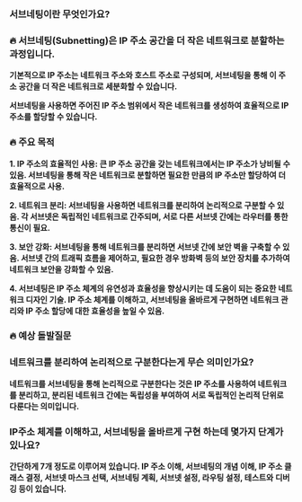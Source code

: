 ### **서브네팅이란 무엇인가요?**

### 🔥 **서브네팅(Subnetting)은 IP 주소 공간을 더 작은 네트워크로 분할하는 과정입니다.**

**기본적으로 IP 주소는 네트워크 주소와 호스트 주소로 구성되며, 서브네팅을 통해 이 주소 공간을 더 작은 네트워크로 세분화할 수 있습니다.**

**서브네팅을 사용하면 주어진 IP 주소 범위에서 작은 네트워크를 생성하여 효율적으로 IP 주소를 할당할 수 있습니다.**

### 🔥 **주요 목적**

**1. IP 주소의 효율적인 사용: 큰 IP 주소 공간을 갖는 네트워크에서는 IP 주소가 낭비될 수 있음. 서브네팅을 통해 작은 네트워크로 분할하면 필요한 만큼의 IP 주소만 할당하여 더 효율적으로 사용.**

**2. 네트워크 분리: 서브네팅을 사용하면 네트워크를 분리하여 논리적으로 구분할 수 있음. 각 서브넷은 독립적인 네트워크로 간주되며, 서로 다른 서브넷 간에는 라우터를 통한 통신이 필요.**

**3. 보안 강화: 서브네팅을 통해 네트워크를 분리하면 서브넷 간에 보안 벽을 구축할 수 있음. 서브넷 간의 트래픽 흐름을 제어하고, 필요한 경우 방화벽 등의 보안 장치를 추가하여 네트워크 보안을 강화할 수 있음.**

**4. 서브네팅은 IP 주소 체계의 유연성과 효율성을 향상시키는 데 도움이 되는 중요한 네트워크 디자인 기술. IP 주소 체계를 이해하고, 서브네팅을 올바르게 구현하면 네트워크 관리와 IP 주소 할당에 대한 효율성을 높일 수 있음.**

### 🔥 **예상 돌발질문**

### **네트워크를 분리하여 논리적으로 구분한다는게 무슨 의미인가요?**

**네트워크를 서브네팅을 통해 논리적으로 구분한다는 것은 IP 주소를 사용하여 네트워크를 분리하고, 분리된 네트워크 간에는 독립성을 부여하여 서로 독립적인 논리적 단위로 다룬다는 의미입니다.**

### **IP주소 체계를 이해하고, 서브네팅을 올바르게 구현 하는데 몇가지 단계가 있나요?**

**간단하게 7개 정도로 이루어져 있습니다. IP 주소 이해, 서브네팅의 개념 이해, IP 주소 클래스 결정, 서브넷 마스크 선택, 서브네팅 계획, 서브넷 설정, 라우팅 설정, 테스트와 디버깅 등이 있습니다.**
